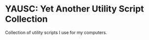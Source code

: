 YAUSC: Yet Another Utility Script Collection
============================================

Collection of utility scripts I use for my computers.
